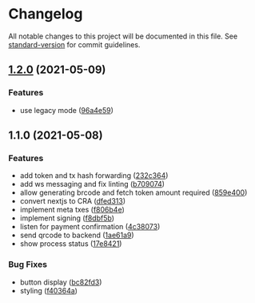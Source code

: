 # Changelog

All notable changes to this project will be documented in this file. See [standard-version](https://github.com/conventional-changelog/standard-version) for commit guidelines.

## [1.2.0](https://github.com/mtsalenc/cipay-ui/compare/v1.1.0...v1.2.0) (2021-05-09)


### Features

* use legacy mode ([96a4e59](https://github.com/mtsalenc/cipay-ui/commit/96a4e590d8b3d38e45430a63d5ac1c908e4b12ab))

## 1.1.0 (2021-05-08)


### Features

* add token and tx hash forwarding ([232c364](https://github.com/mtsalenc/cipay-ui/commit/232c364e88436517a5a7a7dca3b752f5375960c8))
* add ws messaging and fix linting ([b709074](https://github.com/mtsalenc/cipay-ui/commit/b709074d27c1db424f90c4fa9c1374fd8656e11e))
* allow generating brcode and fetch token amount required ([859e400](https://github.com/mtsalenc/cipay-ui/commit/859e40003316c0b7d13b8143ee21d16390aa447e))
* convert nextjs to CRA ([dfed313](https://github.com/mtsalenc/cipay-ui/commit/dfed3136fa6c50ab295066dc9cabaf6c1b357f6b))
* implement meta txes ([f806b4e](https://github.com/mtsalenc/cipay-ui/commit/f806b4ec330fdc502f94e97fd677abbc67bb87da))
* implement signing ([f8dbf5b](https://github.com/mtsalenc/cipay-ui/commit/f8dbf5b19b3c23e9a80f386fbe0bfa21f598f825))
* listen for payment confirmation ([4c38073](https://github.com/mtsalenc/cipay-ui/commit/4c38073736360547bd491a188ca7f54d4c62450e))
* send qrcode to backend ([1ae61a9](https://github.com/mtsalenc/cipay-ui/commit/1ae61a9a71eae37efb981cca305d49b202b44a6b))
* show process status ([17e8421](https://github.com/mtsalenc/cipay-ui/commit/17e8421cc599cfba47d3afeee9935ca057d61033))


### Bug Fixes

* button display ([bc82fd3](https://github.com/mtsalenc/cipay-ui/commit/bc82fd3073496b8bab1ec3737b25bf96d6662f2e))
* styling ([f40364a](https://github.com/mtsalenc/cipay-ui/commit/f40364a42f30b8158f1b8ea1e96e35067c17ba85))
